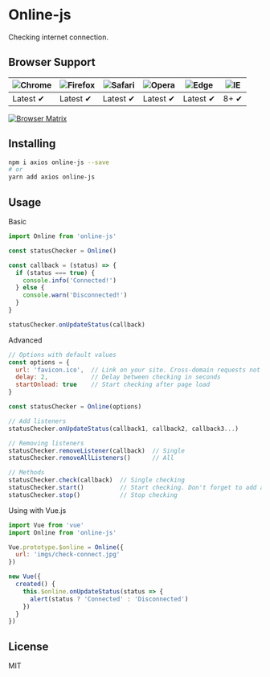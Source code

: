 # Online-js
Checking internet connection.

## Browser Support
![Chrome](https://raw.github.com/alrra/browser-logos/master/src/chrome/chrome_48x48.png) | ![Firefox](https://raw.github.com/alrra/browser-logos/master/src/firefox/firefox_48x48.png) | ![Safari](https://raw.github.com/alrra/browser-logos/master/src/safari/safari_48x48.png) | ![Opera](https://raw.github.com/alrra/browser-logos/master/src/opera/opera_48x48.png) | ![Edge](https://raw.github.com/alrra/browser-logos/master/src/edge/edge_48x48.png) | ![IE](https://raw.github.com/alrra/browser-logos/master/src/archive/internet-explorer_9-11/internet-explorer_9-11_48x48.png) |
--- | --- | --- | --- | --- | --- |
Latest ✔ | Latest ✔ | Latest ✔ | Latest ✔ | Latest ✔ | 8+ ✔ |

[![Browser Matrix](https://saucelabs.com/open_sauce/build_matrix/axios.svg)](https://saucelabs.com/u/axios)

## Installing
``` bash
npm i axios online-js --save
# or
yarn add axios online-js
```

## Usage
Basic
``` javascript
import Online from 'online-js'

const statusChecker = Online()

const callback = (status) => {
  if (status === true) {
    console.info('Connected!')
  } else {
    console.warn('Disconnected!')
  }
}

statusChecker.onUpdateStatus(callback)
```


Advanced
``` javascript
// Options with default values
const options = {
  url: 'favicon.ico',  // Link on your site. Cross-domain requests not supported
  delay: 2,            // Delay between checking in seconds
  startOnload: true    // Start checking after page load
}

const statusChecker = Online(options)

// Add listeners
statusChecker.onUpdateStatus(callback1, callback2, callback3...)

// Removing listeners
statusChecker.removeListener(callback)  // Single
statusChecker.removeAllListeners()      // All

// Methods
statusChecker.check(callback)  // Single checking
statusChecker.start()          // Start checking. Don't forget to add a listener
statusChecker.stop()           // Stop checking
```


Using with Vue.js
``` javascript
import Vue from 'vue'
import Online from 'online-js'

Vue.prototype.$online = Online({
  url: 'imgs/check-connect.jpg'
})

new Vue({
  created() {
    this.$online.onUpdateStatus(status => {
      alert(status ? 'Connected' : 'Disconnected')
    })
  }
})

```

## License
MIT
